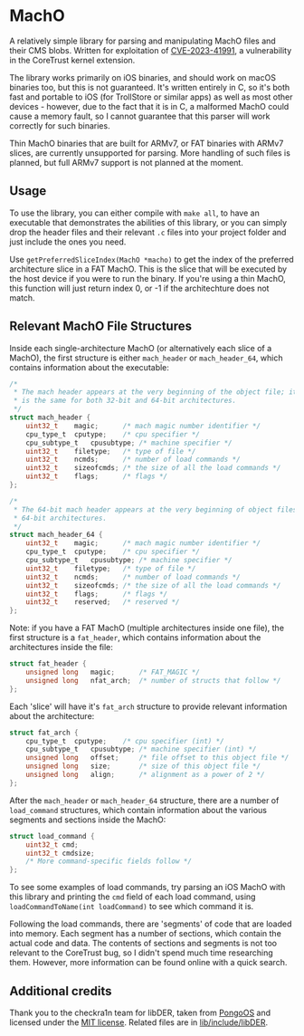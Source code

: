 # MachO

A relatively simple library for parsing and manipulating MachO files and their CMS blobs. Written for exploitation of [CVE-2023-41991](https://support.apple.com/en-gb/HT213926), a vulnerability in the CoreTrust kernel extension.

The library works primarily on iOS binaries, and should work on macOS binaries too, but this is not guaranteed. It's written entirely in C, so it's both fast and portable to iOS (for TrollStore or similar apps) as well as most other devices - however, due to the fact that it is in C, a malformed MachO could cause a memory fault, so I cannot guarantee that this parser will work correctly for such binaries.

Thin MachO binaries that are built for ARMv7, or FAT binaries with ARMv7 slices, are currently unsupported for parsing. More handling of such files is planned, but full ARMv7 support is not planned at the moment.

## Usage

To use the library, you can either compile with `make all`, to have an executable that demonstrates the abilities of this library, or you can simply drop the header files and their relevant `.c` files into your project folder and just include the ones you need.

Use `getPreferredSliceIndex(MachO *macho)` to get the index of the preferred architecture slice in a FAT MachO. This is the slice that will be executed by the host device if you were to run the binary. If you're using a thin MachO, this function will just return index 0, or -1 if the architechture does not match.

## Relevant MachO File Structures

Inside each single-architecture MachO (or alternatively each slice of a MachO), the first structure is either `mach_header` or `mach_header_64`, which contains information about the executable:
```c
/*
 * The mach header appears at the very beginning of the object file; it
 * is the same for both 32-bit and 64-bit architectures.
 */
struct mach_header {
	uint32_t	magic;		/* mach magic number identifier */
	cpu_type_t	cputype;	/* cpu specifier */
	cpu_subtype_t	cpusubtype;	/* machine specifier */
	uint32_t	filetype;	/* type of file */
	uint32_t	ncmds;		/* number of load commands */
	uint32_t	sizeofcmds;	/* the size of all the load commands */
	uint32_t	flags;		/* flags */
};

/*
 * The 64-bit mach header appears at the very beginning of object files for
 * 64-bit architectures.
 */
struct mach_header_64 {
	uint32_t	magic;		/* mach magic number identifier */
	cpu_type_t	cputype;	/* cpu specifier */
	cpu_subtype_t	cpusubtype;	/* machine specifier */
	uint32_t	filetype;	/* type of file */
	uint32_t	ncmds;		/* number of load commands */
	uint32_t	sizeofcmds;	/* the size of all the load commands */
	uint32_t	flags;		/* flags */
	uint32_t	reserved;	/* reserved */
};
```
Note: if you have a FAT MachO (multiple architectures inside one file), the first structure is a `fat_header`, which contains information about the architectures inside the file:
```c
struct fat_header {
	unsigned long	magic;		/* FAT_MAGIC */
	unsigned long	nfat_arch;	/* number of structs that follow */
};
```
Each 'slice' will have it's `fat_arch` structure to provide relevant information about the architecture:
```c
struct fat_arch {
	cpu_type_t	cputype;	/* cpu specifier (int) */
	cpu_subtype_t	cpusubtype;	/* machine specifier (int) */
	unsigned long	offset;		/* file offset to this object file */
	unsigned long	size;		/* size of this object file */
	unsigned long	align;		/* alignment as a power of 2 */
};
```

After the `mach_header` or `mach_header_64` structure, there are a number of `load_command` structures, which contain information about the various segments and sections inside the MachO:
```c
struct load_command {
    uint32_t cmd;
    uint32_t cmdsize;
    /* More command-specific fields follow */
};
```
To see some examples of load commands, try parsing an iOS MachO with this library and printing the `cmd` field of each load command, using `loadCommandToName(int loadCommand)` to see which command it is.

Following the load commands, there are 'segments' of code that are loaded into memory. Each segment has a number of sections, which contain the actual code and data. The contents of sections and segments is not too relevant to the CoreTrust bug, so I didn't spend much time researching them. However, more information can be found online with a quick search.

## Additional credits

Thank you to the checkra1n team for libDER, taken from [PongoOS](https://github.com/checkra1n/PongoOS/tree/iOS15) and licensed under the [MIT license](https://github.com/checkra1n/PongoOS/tree/iOS15/LICENSE.md). Related files are in [lib/include/libDER](lib/include/libDER).